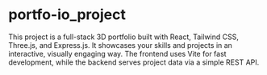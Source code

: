 # portfo-io_project
This project is a full-stack 3D portfolio built with React, Tailwind CSS, Three.js, and Express.js. It showcases your skills and projects in an interactive, visually engaging way. The frontend uses Vite for fast development, while the backend serves project data via a simple REST API.
